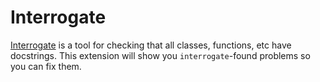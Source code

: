 # Interrogate

[Interrogate](https://interrogate.readthedocs.io/en/latest/) is a tool for
checking that all classes, functions, etc have docstrings. This extension
will show you `interrogate`-found problems so you can fix them.
